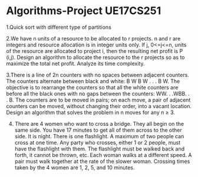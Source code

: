 # Algorithms-Project UE17CS251

1.Quick sort with different type of partitions

2.We have n units of a resource to be allocated to r projects. n and r are integers and resource allocation is in integer units only. If j, 0<=j<=n, units of the resource are allocated to project i, then the resulting net profit is P (i,j). Design an algorithm to allocate the resource to the r projects so as to maximize the total net profit. Analyze its time complexity.

3.There is a line of 2n counters with no spaces between adjacent counters. The counters alternate between black and white: B W B W . . . B W. The objective is to rearrange the counters so that all the white counters are before all the black ones with no gaps between the counters: WW. . .WBB. . . B. The counters are to be moved in pairs; on each move, a pair of adjacent counters can be moved, without changing their order, into a vacant location. Design an algorithm that solves the problem in n moves for any n ≥ 3.

4. There are 4 women who want to cross a bridge. They all begin on the same side. You have 17 minutes to get all of them across to the other side. It is night. There is one flashlight. A maximum of two people can cross at one time. Any party who crosses, either 1 or 2 people, must have the flashlight with them. The flashlight must be walked back and forth, it cannot be thrown, etc. Each woman walks at a different speed. A pair must walk together at the rate of the slower woman. Crossing times taken by the 4 women are 1, 2, 5, and 10 minutes.


